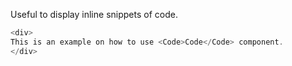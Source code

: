 Useful to display inline snippets of code.

```js
<div>
This is an example on how to use <Code>Code</Code> component.
</div>
```
